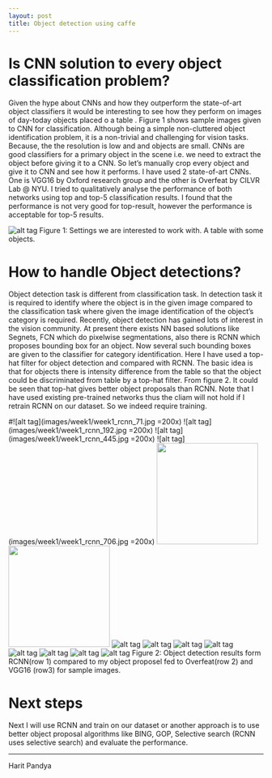 ```yaml
---
layout: post
title: Object detection using caffe
---
```


Is CNN solution to every object classification problem?
============
Given the hype about CNNs and how they outperform the state-of-art object classifiers it would be interesting to see how they perform on images of day-today objects placed o a table . Figure 1 shows sample images given to CNN for classification. Although being a simple non-cluttered object identification problem, it is a non-trivial and challenging for vision tasks. Because, the the resolution is low and and objects are small. CNNs are good classifiers for a primary object in the scene i.e. we need to extract the object before giving it to a CNN. So let’s manually crop every object and give it to CNN and see how it performs. I have used 2 state-of-art CNNs. One is VGG16 by Oxford research group and the other is Overfeat by CILVR Lab @ NYU. I tried to qualitatively analyse the performance of both networks using top and top-5 classification results. I found that the performance is not very good for top-result, however the performance is acceptable for top-5 results.

![alt tag](images/week1/week1_dataset.png)
Figure 1: Settings we are interested to work with. A table with some objects. 

How to handle Object detections?
============
Object detection task is different from classification task. In detection task it is required to identify where the object is in the given image compared to the classification task where given the image identification of the object’s category is required. Recently, object detection has gained lots of interest in the vision community. At present there exists NN based solutions like Segnets, FCN which do pixelwise segmentations, also there is RCNN which proposes bounding box for an object. Now several such bounding boxes are given to the classifier for category identification. Here I have used a top-hat filter for object detection and compared with RCNN. The basic idea is that for objects there is intensity difference from the table so that the object could be discriminated from table by a top-hat filter. From figure 2. It could be seen that top-hat gives better object proposals than RCNN. Note that I have used existing pre-trained networks thus the cliam will not hold if I retrain RCNN on our dataset.
So we indeed require training. 

#![alt tag](images/week1/week1_rcnn_71.jpg =200x) ![alt tag](images/week1/week1_rcnn_192.jpg =200x) ![alt tag](images/week1/week1_rcnn_445.jpg =200x) ![alt tag](images/week1/week1_rcnn_706.jpg =200x) 
<img src="images/week1/week1_rcnn_71.jpg" alt="" style="width: 200px;"/> <img src="images/week1/week1_rcnn_192.jpg" alt="" style="width: 200px;"/>
![alt tag](images/week1/week1_overfeat_71.jpg) ![alt tag](images/week1/week1_overfeat_192.jpg) ![alt tag](images/week1/week1_overfeat_445.jpg) ![alt tag](images/week1/week1_overfeat_706.jpg) 
![alt tag](images/week1/week1_VGG16_71.jpg) ![alt tag](images/week1/week1_VGG16_192.jpg) ![alt tag](images/week1/week1_VGG16_445.jpg) ![alt tag](images/week1/week1_VGG16_706.jpg) 
Figure 2: Object detection results form RCNN(row 1) compared to my object proposel fed to Overfeat(row 2) and VGG16 (row3) for sample images.

Next steps
============
Next I will use RCNN and train on our dataset or another approach is to use better object proposal algorithms like BING, GOP, Selective search (RCNN uses selective search) and evaluate the performance.

----------------
Harit Pandya
